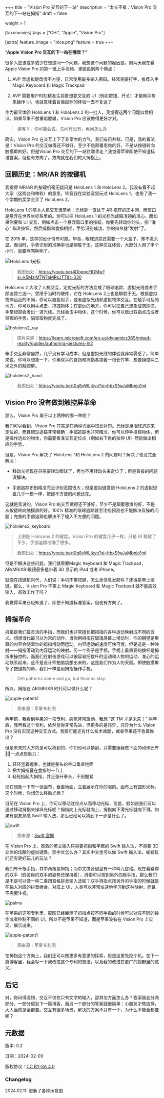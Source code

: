 +++
title = "Vision Pro 交互的下一站"
description = "太长不看：Vision Pro 交互的下一站在拇指"
draft = false

weight = 1

[taxonomies]
tags = ["CHI", "Apple", "Vision Pro"]

[extra]
feature_image = "nice.png"
feature = true
+++

**“Apple Vision Pro 交互的下一站在哪里？”**

很多人应该或多或少在想这同一个问题，我想这个问题的起因是，前两天我在看 Apple Vision Pro 的第一批上手视频，里面说到两个痛点：

1. AVP 里虚拟键盘很不方便，日常使用最多输入密码。经常需要打字，推荐入手 Magic Keyboard 和 Magic Trackpad

2. AVP 需要用户时刻精准注视着想要交互的 UI（例如按钮、开关）才能用手势来操作 UI，也就意味着盲操鼠标的体验一去不复返了

作为最早体验 HoloLens 1 和 HoloLens 2 的一批人，我觉得这两个问题似曾相识。如果苹果不想重蹈覆辙，Vision Pro 应该做得更好才对。

> 诶等下，你可能会说，先问有没有，再问怎么办

确实，Vision Pro 在交互上下了非常大的力气，我们有目共睹，可是，我的看法是：Vision Pro 的交互做得还不够好，至少不是颠覆思维的好，不是从按键转向触摸屏的好。但是Vision Pro 交互的下一站往哪里走？我觉得苹果即使不知道标准答案，但也有方向了。方向就在我们的大拇指上。

## 回顾历史：MR/AR 的按键机

我觉得 MR/AR 的按键机毫无疑问是 HoloLens 1 和 HoloLens 2。我没有看不起大家（这两台和微软）的意思，毕竟我在实验室里玩过 HoloLens 1，也用了我一个学期的奖学金买了 HoloLens 2。

HoloLens 1 的基本人机交互很简单：光标是一直处于 AR 视野的正中间，而窗口是悬浮在世界坐标系里的。你可以把 HoloLens 1 的光标当成瞄准镜的准心。而如果你要和 UI 交互，例如点击一个悬浮窗口里的按钮，你要先转动你的头，把 “准心” 瞄准按钮，然后拇指和食指相捏，手势识别成功，你的指令就“发射”了。

在 2015 年，这样的设计情有可原。毕竟，眼球追踪还需要一个大盒子，塞不进头显。而当时，手势识别的准确率也是聊胜于无。这种交互体验，大部分人用了半个小时，就要骂骂咧咧了。

![HoloLens 1光标](./hololens1_cursor.png)

> 截图出处：https://youtu.be/4DbppcFIDMw?si=k5MzlMTN7aMRkJTT&t=320

HoloLens 2 大改了人机交互，定位光标的方法变成了眼球追踪、虚拟光线或者手部追踪三选一。受限于当时的硬件，它在 HoloLens 2上也是聊胜于无。根据虚拟物体远近的不同，你可以直接用手，或者虚拟光线和虚拟物体交互。在触手可及的地方，你可以用手点击、拖拽物体；在更远的地方，你可以把自己想象成蜘蛛侠，手掌根部会发出一道光线。光线会击中物体，这个时候，你可以做出双指点击或者轻捏的手势，隔空取物就完成了。

![hololens2_ray](./hololens2_ray.gif)

> 图片来源：https://learn.microsoft.com/en-us/dynamics365/mixed-reality/guides/authoring-gestures-hl2

伸手交互非常自然，几乎没有学习成本，但是虚拟光线的体验就非常骨感了。简单来说，你可以想象一下，你用双手的食指和拇指各捏着一根长竹竿，想要操控两三米之外的触控屏。

![hololens2_hand](./hololens2_hand.png)

> 截图出处：https://youtu.be/t0q8vWLjkyo?si=hbxSfwJuMbnjo1mI

## Vision Pro 没有做到触控屏革命

那么，Vision Pro 属于以上两种的哪一种呢？

我们可以看到，Vision Pro 其实是在两种方案中取长补短。光标是用眼球追踪来定位的，而且眼球追踪非常精确；手部追踪也非常精准，你可以伸手操控物体，但是操作远处的物体，你需要看准交互定位点（例如右下角的拉伸 UI）然后做出相应的手势。

但是，Vision Pro 解决了 HoloLens 1和 HoloLens 2 的问题吗？解决了也没完全解决：

* 移动光标现在只需要转动眼球了，再也不用转动头来定位了；但是盲操的问题没解决。

* 手部追踪识别精准而且识别范围很大；但是虚拟键盘跟 HoloLens 2 的虚拟键盘几乎一模一样，按键不方便的问题还在。

这就是我说的，Vision Pro 的交互做得还不够好，至少不是颠覆思维的好，不是从按键转向触摸屏的好。100% 精准的眼球追踪甚至注视预测也不能解决盲操的问题；完美的手部追踪也解决不了输入不方便的问题。

![hololens2_keyboard](./hololens2_keyboard.png)

> 上图是 HoloLens 2 的键盘。Vision Pro 的键盘几乎一样，只是 UI 精致了不少，手部追踪准确了很多。
>
> 截图出处：https://youtu.be/t0q8vWLjkyo?si=hbxSfwJuMbnjo1mI

但是不解决这些问题，我们就需要Magic Keyboard 和 Magic Trackpad，AR/MR/XR 眼镜最多是带着 3D 显示的 iPad 或者 iPhone。

就像在按键机时代，人们说：手机不带按键，怎么发信息发邮件？还得是带上按键。那么，Vision Pro 不带上 Magic Keyboard 和 Magic Trackpad 就不能高效输入、高效工作了吗？

我觉得苹果已经知道了，即使不知道标准答案，但也有方向了。

## 拇指革命

拇指是我们最灵活的手指，而我们也非常擅长把拇指的各种运动映射成不同的含义。想想当代最习以为常的动作，当你用拇指在玻璃屏幕上滑动时，你的期望是屏幕的内容会随着你的拇指滑动而运动。内容运动的速度可快可慢，但是这是一种映射——拇指滑动到内容运动的映射。另一个例子是手柄，手柄上最重要的拨杆是拇指来操控的，而我们在射击游戏可以很容易把拨杆的运动和人物的运动、准心的运动联系起来。这不是设计师拍脑袋想出来的，这是我们作为人的天赋。即使触摸屏革了按键机的命，我们一样是用拇指操作手机。

> CHI patterns come and go, but thumbs stay.

所以，拇指在 AR/MR/XR 时代可以做什么呢？

![apple-patent2](./apple-patent2.jpg)

> 图来源：苹果专利图

两年前，我看到苹果的一项[专利](https://zhuanlan.zhihu.com/p/363122901?utm_id=0)，感觉非常激动，我想 “这 TM 才是未来！” 两年后，我再看这个专利，依然觉得非常先进，但更多的是诧异，诧异为什么 Vision Pro 没有实现这种交互方式。我猜可能还有什么技术难题，或者苹果还不急着推出？

但是未来的大方向是可以猜到的，你们也可以猜到，只需要跟我做下面的动作还有🤏🏻一点点想象力：

1. 轻轻竖着握拳，也就是拳头的空口垂直地面
2. 把大拇指叠在食指的一节上
3. 轻轻抬起大拇指，并且张开拳头，不用握紧

现在想象一下有一张画布，垂直地面，立着展示在你的眼前。画布上有圆形光标。这个时候，你想怎么移动光标？

目前在 Vision Pro 上，你可以移动注视点从而移动光标，但是，假如说我们可以通过移动拇指来操纵光标呢？拇指向上光标就向上，拇指向下滑光标就向下滑。如果有朋友熟悉 Swift 输入法，那么已经可以猜到下一步是什么了。

![swift](./swift.png)

> 图来源：[Swift 官网](https://www.microsoft.com/en-us/swiftkey)

在 Vision Pro 上，高效的英文输入只需要拇指和平面的 Swift 输入法，不需要 3D 立体的炫酷的虚拟键盘。那中文怎么办？其实中文也可以做 Swift 输入法，或者我们还有更好玩儿的玩法？

我们有十根手指，其中两根是拇指；而中文拼音键盘有一种叫九宫格。现在看看你的双手（假设你的双手的姿势还保持着），拇指可以按到另外四根手指，那么我们是不是可以做一种二乘四宫格拼音输入法呢？双手拇指点按另外的手指的时候就是在输入对应的拼音组合。对应上 UI，人类可以非常快速地学习到这种映射，而且不需要注视。

![palms](./palms.png)

在苹果的这项专利里，配图已经展示了拇指点按不同手指的时候可以对应不同的操作或者控制不同的 UI，所以不是苹果不知道，而是苹果没有在 Vision Pro 上实现、展示出来。

![apple-patent1](./apple-patent1.jpg)

> 图来源：苹果专利图

在拇指这个方向上，我们还可以做更多有意思的探索，但是这里先挖个坑。在下一篇博客里，我会写一下我改进这个专利的想法，以及我的改进在更广的视野里的意义。

## 后记

对，你问得没错，交互不仅仅只有文字的输入，那其他方面怎么办？答案我会分两部分，一部分留到下一篇博客，而另一个部分的答案就很简单：小朋友才做选择，大人当然是全都要。交互有很多场景，解决的方案不只有一个，为什么不能全都要呢？

##  元数据

版本: 0.2

日期：2024-02-09

版权协议：[CC BY-SA 4.0](https://creativecommons.org/licenses/by-sa/4.0/)

### Changelog

2024.02.11: 更新了各种示意图

